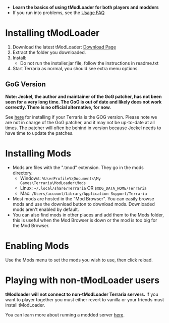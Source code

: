 - **Learn the basics of using tModLoader for both players and modders**
- If you run into problems, see the [Usage FAQ](https://github.com/tModLoader/tModLoader/wiki/Basic-tModLoader-Usage-FAQ)  

# Installing tModLoader
1. Download the latest tModLoader: [Download Page](https://github.com/tModLoader/tModLoader/releases/latest)
2. Extract the folder you downloaded.
3. Install: 
   * Do not run the installer.jar file, follow the instructions in readme.txt
4. Start Terraria as normal, you should see extra menu options.

## GoG Version
**Note: Jeckel, the author and maintainer of the GoG patcher, has not been seen for a very long time. The GoG is out of date and likely does not work correctly. There is no official alternative, for now.**

See [here](https://forums.terraria.org/index.php?threads/tml-gog-patcher-beta.50413/) for installing if your Terraria is the GOG version. Please note we are not in charge of the GoG patcher, and it may not be up-to-date at all times. The patcher will often be behind in version because Jeckel needs to have time to update the patches.

# Installing Mods
- Mods are files with the ".tmod" extension. They go in the mods directory.
  - Windows: `%UserProfile%\Documents\My Games\Terraria\ModLoader\Mods`
  - Linux: `~/.local/share/Terraria` OR `$XDG_DATA_HOME/Terraria`
  - Mac: `/Users/account/Library/Application Support/Terraria`
- Most mods are hosted in the "Mod Browser". You can easily browse mods and use the download button to download mods. Downloaded mods aren't enabled by default.  
- You can also find mods in other places and add them to the Mods folder, this is useful when the Mod Browser is down or the mod is too big for the Mod Browser.  

# Enabling Mods
Use the Mods menu to set the mods you wish to use, then click reload.

# Playing with non-tModLoader users
**tModloader will not connect to non-tModLoader Terraria servers.**
If you want to player together you must either revert to vanilla or your friends must install tModLoader.

You can learn more about running a modded server [here](Starting-a-modded-server).